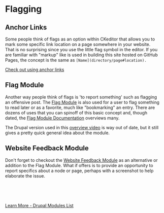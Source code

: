 
# Flagging

## Anchor Links
Some people think of flags as an option <font color-yellow>within CKeditor</font> that allows you to mark some specific link location on a page somewhere in your website.  That is no surprising since you use the little flag symbol in the editor.  If you are familiar with "markup" like is used in building this site hosted on GitHub Pages, the concept is the same as `` [Name](directory/page#location). ``

[Check out using anchor links](https://www.drupal.org/project/anchor_link)


## Flag Module
Another way people think of flags is 'to report something' such as flagging an offensive post.  The [Flag Module](https://www.drupal.org/project/flag) is also used for a user to flag something to read later or as a favorite, much like "bookmarking" an entry.  There are dozens of uses that you can spinoff of this basic concept and, though dated, the [Flag Module Documentation](https://www.drupal.org/documentation/modules/flag) overviews many.

The Drupal version used in this [overview video](https://www.youtube.com/watch?v=1okegMnDxAE) is way out of date, but it still gives a pretty quick general idea about the module.

## Website Feedback Module

Don't forget to checkout the [Website Feedback Module](../modules/activesite.md#website-feedback-module) as an alternative or addition to the Flag Module.  What if offers is to provide an opportunity to report specifics about a node or page, perhaps with a screenshot to help elaborate the issue.  


<br>
<br>
<br>

[Learn More - Drupal Modules List](../chapters.md#drupal-modules)

